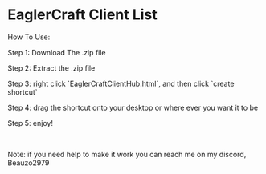 <h1>EaglerCraft Client List</h1>
<p>How To Use:</p>
<p>Step 1: Download The .zip file</p>
<p>Step 2: Extract the .zip file</p>
<p>Step 3: right click `EaglerCraftClientHub.html`, and then click `create shortcut`</p>
<p>Step 4: drag the shortcut onto your desktop or where ever you want it to be</p>
<p>Step 5: enjoy!</p>
<br>
<p>Note: if you need help to make it work you can reach me on my discord, Beauzo2979</p>

